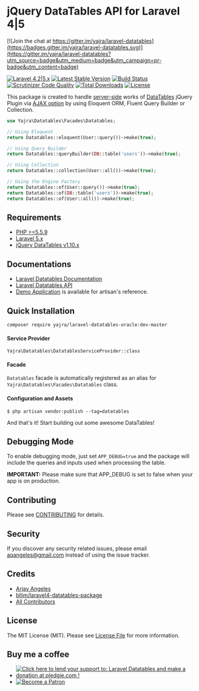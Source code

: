# jQuery DataTables API for Laravel 4|5

[![Join the chat at https://gitter.im/yajra/laravel-datatables](https://badges.gitter.im/yajra/laravel-datatables.svg)](https://gitter.im/yajra/laravel-datatables?utm_source=badge&utm_medium=badge&utm_campaign=pr-badge&utm_content=badge)

[![Laravel 4.2|5.x](https://img.shields.io/badge/Laravel-4.2|5.x-orange.svg)](http://laravel.com)
[![Latest Stable Version](https://poser.pugx.org/yajra/laravel-datatables-oracle/v/stable)](https://packagist.org/packages/yajra/laravel-datatables-oracle)
[![Build Status](https://travis-ci.org/yajra/laravel-datatables.svg?branch=master)](https://travis-ci.org/yajra/laravel-datatables)
[![Scrutinizer Code Quality](https://scrutinizer-ci.com/g/yajra/laravel-datatables/badges/quality-score.png?b=master)](https://scrutinizer-ci.com/g/yajra/laravel-datatables/?branch=master)
[![Total Downloads](https://poser.pugx.org/yajra/laravel-datatables-oracle/downloads)](https://packagist.org/packages/yajra/laravel-datatables-oracle)
[![License](https://poser.pugx.org/yajra/laravel-datatables-oracle/license)](https://packagist.org/packages/yajra/laravel-datatables-oracle)

This package is created to handle [server-side](https://www.datatables.net/manual/server-side) works of [DataTables](http://datatables.net) jQuery Plugin via [AJAX option](https://datatables.net/reference/option/ajax) by using Eloquent ORM, Fluent Query Builder or Collection.

```php
use Yajra\Datatables\Facades\Datatables;

// Using Eloquent
return Datatables::eloquent(User::query())->make(true);

// Using Query Builder
return Datatables::queryBuilder(DB::table('users'))->make(true);

// Using Collection
return Datatables::collection(User::all())->make(true);

// Using the Engine Factory
return Datatables::of(User::query())->make(true);
return Datatables::of(DB::table('users'))->make(true);
return Datatables::of(User::all())->make(true);
```

## Requirements
- [PHP >=5.5.9](http://php.net/)
- [Laravel 5.x](https://github.com/laravel/framework)
- [jQuery DataTables v1.10.x](http://datatables.net/)

## Documentations
- [Laravel Datatables Documentation](http://datatables.yajrabox.com/docs/laravel-datatables)
- [Laravel Datatables API](http://yajra.github.io/laravel-datatables/api/)
- [Demo Application](http://datatables.yajrabox.com) is available for artisan's reference.

## Quick Installation
`composer require yajra/laravel-datatables-oracle:dev-master`

#### Service Provider
`Yajra\Datatables\DatatablesServiceProvider::class`

#### Facade
`Datatables` facade is automatically registered as an alias for `Yajra\Datatables\Facades\Datatables` class. 

#### Configuration and Assets
`$ php artisan vendor:publish --tag=datatables`

And that's it! Start building out some awesome DataTables!

## Debugging Mode
To enable debugging mode, just set `APP_DEBUG=true` and the package will include the queries and inputs used when processing the table.

**IMPORTANT:** Please make sure that APP_DEBUG is set to false when your app is on production.

## Contributing

Please see [CONTRIBUTING](https://github.com/yajra/laravel-datatables/blob/master/.github/CONTRIBUTING.md) for details.

## Security

If you discover any security related issues, please email [aqangeles@gmail.com](mailto:aqangeles@gmail.com) instead of using the issue tracker.

## Credits

- [Arjay Angeles](https://github.com/yajra)
- [bllim/laravel4-datatables-package](https://github.com/bllim/laravel4-datatables-package)
- [All Contributors](https://github.com/yajra/laravel-datatables/graphs/contributors)

## License

The MIT License (MIT). Please see [License File](https://github.com/yajra/laravel-datatables/blob/master/LICENSE.md) for more information.

## Buy me a coffee
- <a href='https://pledgie.com/campaigns/29515'><img alt='Click here to lend your support to: Laravel Datatables and make a donation at pledgie.com !' src='https://pledgie.com/campaigns/29515.png?skin_name=chrome' border='0' ></a>
- <a href='https://www.patreon.com/bePatron?u=4521203'><img alt='Become a Patron' src='https://s3.amazonaws.com/patreon_public_assets/toolbox/patreon.png' border='0' ></a>
